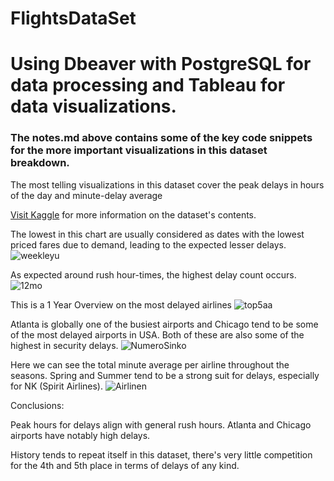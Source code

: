 # FlightsDataSet
# Using **Dbeaver** with **PostgreSQL** for data processing and **Tableau** for data visualizations.

### The **notes.md** above contains some of the key code snippets for the more important visualizations in this dataset breakdown.

The most telling visualizations in this dataset cover the peak delays in hours of the day and minute-delay average

[Visit Kaggle]([https://www.kaggle.com](https://www.kaggle.com/datasets/usdot/flight-delays)https://www.kaggle.com/datasets/usdot/flight-delays) for more information on the dataset's contents.




The lowest in this chart are usually considered as dates with the lowest priced fares due to demand, leading to the expected lesser delays.
![weekleyu](https://github.com/sysdeo/FlightsDataSet/assets/140428232/56e4624a-7ae6-4da5-9721-47c510502015)




As expected around rush hour-times, the highest delay count occurs.
![12mo](https://github.com/sysdeo/FlightsDataSet/assets/140428232/bae740a8-4229-4403-8a64-950f904e4376)




This is a 1 Year Overview on the most delayed airlines
![top5aa](https://github.com/sysdeo/FlightsDataSet/assets/140428232/620a9958-a341-4520-ba63-c0c4a760bfb1)




Atlanta is globally one of the busiest airports and Chicago tend to be some of the most delayed airports in USA. Both of these are also some of the highest in security delays.
![NumeroSinko](https://github.com/sysdeo/FlightsDataSet/assets/140428232/cbf1d767-101d-4ec5-9bb2-9bc364cfae5c)



Here we can see the total minute average per airline throughout the seasons. Spring and Summer tend to be a strong suit for delays, especially for NK (Spirit Airlines).
![Airlinen](https://github.com/sysdeo/FlightsDataSet/assets/140428232/7f2e01b1-de51-4249-89ac-8d0585fd1c8f)


Conclusions:

Peak hours for delays align with general rush hours.
Atlanta and Chicago airports have notably high delays.





History tends to repeat itself in this dataset, there's very little competition for the 4th and 5th place in terms of delays of any kind.
